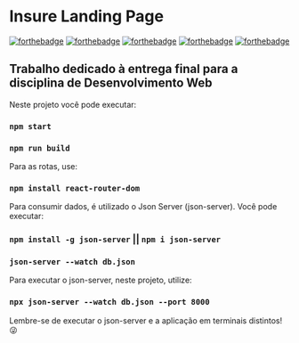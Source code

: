 # Insure Landing Page

[![forthebadge](https://forthebadge.com/images/badges/built-with-love.svg)](https://forthebadge.com) [![forthebadge](https://forthebadge.com/images/badges/powered-by-coffee.svg)](https://forthebadge.com) [![forthebadge](https://forthebadge.com/images/badges/uses-js.svg)](https://forthebadge.com) [![forthebadge](https://forthebadge.com/images/badges/uses-html.svg)](https://forthebadge.com) [![forthebadge](https://forthebadge.com/images/badges/uses-css.svg)](https://forthebadge.com)

## Trabalho dedicado à entrega final para a disciplina de Desenvolvimento Web


Neste projeto você pode executar:

### `npm start`
### `npm run build`

Para as rotas, use:
### `npm install react-router-dom`

Para consumir dados, é utilizado o Json Server (json-server). Você pode executar:

### `npm install -g json-server` || `npm i json-server`

### `json-server --watch db.json`

Para executar o json-server, neste projeto, utilize: 

### `npx json-server --watch db.json --port 8000` 

Lembre-se de executar o json-server e a aplicação em terminais distintos! 😜  